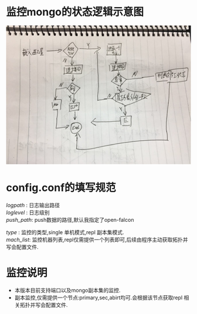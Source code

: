# 监控mongo的状态逻辑示意图  
![](luoji.jpeg)

# config.conf的填写规范  
*logpath* : 日志输出路径  
*loglevel* : 日志级别  
*push_path*: push数据的路径,默认我指定了open-falcon  

*type* : 监控的类型,single 单机模式,repl 副本集模式.  
*mach_list*: 监控机器列表,repl仅需提供一个列表即可,后续由程序主动获取拓扑并写会配置文件.

# 监控说明

* 本版本目前支持端口以及mongo副本集的监控.
* 副本监控,仅需提供一个节点:primary,sec,abirt均可.会根据该节点获取repl 相关拓扑并写会配置文件.
